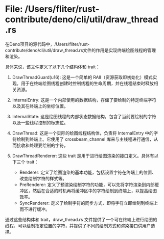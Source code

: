 # File: /Users/fliter/rust-contribute/deno/cli/util/draw_thread.rs

在Deno项目的源代码中，/Users/fliter/rust-contribute/deno/cli/util/draw_thread.rs文件的作用是实现终端绘图线程的管理和渲染。

具体来说，该文件定义了以下几个结构体和 trait：

1. DrawThreadGuard(u16): 这是一个简单的 RAII（资源获取即初始化）模式实现，用于在终端绘图线程创建时控制线程的生命周期，并在线程结束时释放相关资源。

2. InternalEntry: 这是一个内部使用的数据结构，存储了要绘制的特定终端字符以及其在终端上的坐标位置。

3. InternalState: 这是绘图线程的内部状态数据结构，包含了当前要绘制的字符以及一些线程控制的标志位。

4. DrawThread: 这是一个实际的绘图线程结构体，负责将 InternalEntry 中的字符绘制到终端上。它使用了 crossbeam_channel 库来与主线程进行通信，从而接收和处理要绘制的字符。

5. DrawThreadRenderer: 这些 trait 是用于进行绘图渲染的接口定义。具体有以下三个 trait：
   - Renderer: 定义了绘图渲染的基本功能，包括设置字符在终端上的位置、改变绘制字符的样式等。
   - PreRenderer: 定义了预渲染绘制字符的功能，可以先将字符渲染到内部缓冲区，然后在合适的时机再将缓冲区中的字符绘制到终端上，以提高绘图效率。
   - SyncRenderer: 定义了绘制字符的同步方式，即将字符立即绘制到终端上而不进行缓冲。

通过这些结构体和 trait，draw_thread.rs 文件提供了一个可在终端上进行绘图的线程，可以绘制指定位置的字符，并提供了不同的绘制方式和渲染接口供用户选择。

